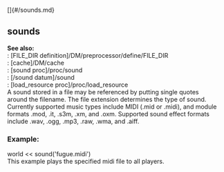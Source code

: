 []{#/sounds.md}    
## sounds    
**See also:**    
:   [FILE_DIR definition]/DM/preprocessor/define/FILE_DIR    
:   [cache]/DM/cache    
:   [sound proc]/proc/sound    
:   [/sound datum]/sound    
:   [load_resource proc]/proc/load_resource    
A sound stored in a file may be referenced by putting single quotes    
around the filename. The file extension determines the type of sound.    
Currently supported music types include MIDI (.mid or .midi), and module    
formats .mod, .it, .s3m, .xm, and .oxm. Supported sound effect formats    
include .wav, .ogg, .mp3, .raw, .wma, and .aiff.    
### Example:    
world \<\< sound(\'fugue.midi\')    
This example plays the specified midi file to all players.  